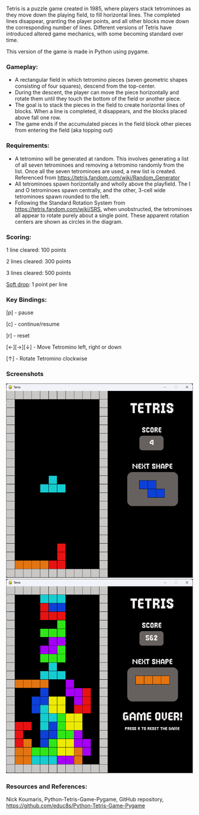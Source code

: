 Tetris is a puzzle game created in 1985, where players stack tetrominoes as they move down the playing field, to fill horizontal lines. The completed lines disappear, granting the player points, and all other blocks move down the corresponding number of lines. Different versions of Tetris have introduced altered game mechanics, with some becoming standard over time.

This version of the game is made in Python using pygame.


### Gameplay:
- A rectangular field in which tetromino pieces (seven geometric shapes consisting of four squares), descend from the top-center.
- During the descent, the player can move the piece horizontally and rotate them until they touch the bottom of the field or another piece.
- The goal is to stack the pieces in the field to create horizontal lines of blocks. When a line is completed, it disappears, and the blocks placed above fall one row.  
- The game ends if the accumulated pieces in the field block other pieces from entering the field (aka topping out)

### Requirements:
- A tetromino will be generated at random. This involves generating a list of all seven tetrominoes and removing a tetromino randomly from the list. Once all the seven tetrominoes are used, a new list is created. Referenced from  <https://tetris.fandom.com/wiki/Random_Generator>
- All tetrominoes spawn horizontally and wholly above the playfield. The I and O tetrominoes spawn centrally, and the other, 3-cell wide tetrominoes spawn rounded to the left.
- Following the Standard Rotation System from <https://tetris.fandom.com/wiki/SRS>, when unobstructed, the tetrominoes all appear to rotate purely about a single point. These apparent rotation centers are shown as circles in the diagram. 

### Scoring: 
1 line cleared:  100 points

2 lines cleared: 300 points

3 lines cleared: 500 points 

[Soft drop](https://tetris.wiki/Drop#Soft_drop): 1 point per line

### Key Bindings:
 
[p]          - pause

[c]          - continue/resume

[r]          - reset

[←][→][↓]    - Move Tetromino left, right or down

[↑]          - Rotate Tetromino clockwise

### Screenshots
![Screenshot](images/Screenshot1.png)
![Screenshot](images/Screenshot2.png)

### Resources and References:
Nick Koumaris, Python-Tetris-Game-Pygame, GitHub repository,
<https://github.com/educ8s/Python-Tetris-Game-Pygame>